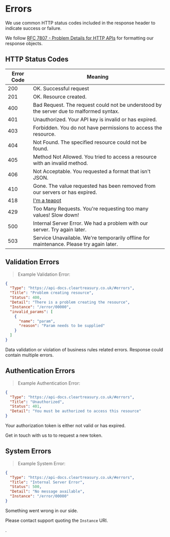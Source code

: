 # Errors

We use common HTTP status codes included in the response header to indicate success or failure.

We follow [RFC 7807 - Problem Details for HTTP APIs](https://tools.ietf.org/html/rfc7807) for formatting our response objects.

## HTTP Status Codes

| Error Code | Meaning                                                                                 |
| ---------- | --------------------------------------------------------------------------------------- |
| 200        | OK. Successful request                                                                  |
| 201        | OK. Resource created.                                                                   |
| 400        | Bad Request. The request could not be understood by the server due to malformed syntax. |
| 401        | Unauthorized. Your API key is invalid or has expired.                                   |
| 403        | Forbidden. You do not have permissions to access the resource.                          |
| 404        | Not Found. The specified resource could not be found.                                   |
| 405        | Method Not Allowed. You tried to access a resource with an invalid method.              |
| 406        | Not Acceptable. You requested a format that isn't JSON.                                 |
| 410        | Gone. The value requested has been removed from our servers or has expired.             |
| 418        | [I'm a teapot](https://developer.mozilla.org/en-US/docs/Web/HTTP/Status/418)            |
| 429        | Too Many Requests. You're requesting too many values! Slow down!                        |
| 500        | Internal Server Error. We had a problem with our server. Try again later.               |
| 503        | Service Unavailable. We're temporarily offline for maintenance. Please try again later. |

## Validation Errors

> Example Validation Error:

```json
{
  "Type": "https://api-docs.cleartreasury.co.uk/#errors",
  "Title": "Problem creating resource",
  "Status": 400,
  "Detail": "There is a problem creating the resource",
  "Instance": "/error/00000",
  "invalid_params": [
    {
      "name": "param",
      "reason": "Param needs to be supplied"
    }
  ]
}
```

Data validation or violation of business rules related errors. Response could contain multiple errors.

## Authentication Errors

> Example Authentication Error:

```json
{
  "Type": "https://api-docs.cleartreasury.co.uk/#errors",
  "Title": "Unauthorized",
  "Status": 401,
  "Detail": "You must be authorized to access this resource"
}
```

Your authorization token is either not valid or has expired.

Get in touch with us to to request a new token.

## System Errors

> Example System Error:

```json
{
  "Type": "https://api-docs.cleartreasury.co.uk/#errors",
  "Title": "Internal Server Error",
  "Status": 500,
  "Detail": "No message available",
  "Instance": "/error/00000"
}
```

Something went wrong in our side.

Please contact support quoting the `Instance` URI.

.
